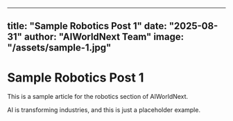 
---
title: "Sample Robotics Post 1"
date: "2025-08-31"
author: "AIWorldNext Team"
image: "/assets/sample-1.jpg"
---

# Sample Robotics Post 1

This is a sample article for the robotics section of AIWorldNext.

AI is transforming industries, and this is just a placeholder example.
